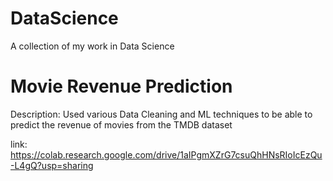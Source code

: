 # DataScience
A collection of my work in Data Science


# Movie Revenue Prediction

Description: Used various Data Cleaning and ML techniques to be able to predict the revenue of movies from the TMDB dataset

link: https://colab.research.google.com/drive/1aIPgmXZrG7csuQhHNsRIoIcEzQu-L4gQ?usp=sharing
